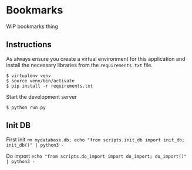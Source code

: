 # Bookmarks

WIP bookmarks thing

## Instructions
As always ensure you create a virtual environment for this application and install
the necessary libraries from the `requirements.txt` file.

```
$ virtualenv venv
$ source venv/bin/activate
$ pip install -r requirements.txt
```

Start the development server

```
$ python run.py
```

## Init DB

First init
```rm mydatabase.db; echo "from scripts.init_db import init_db; init_db()" | python3 -```

Do import 
```echo "from scripts.do_import import do_import; do_import()" | python3 -```